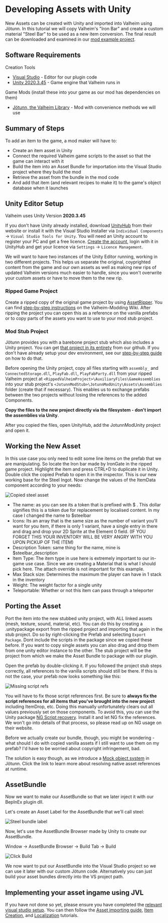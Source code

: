 ﻿# Developing Assets with Unity

New Assets can be created with Unity and imported into Valheim using Jötunn. In this tutorial we will copy Valheim's "Iron Bar" and create a custom material "Steel Bar" to be used as a new item conversion. The final result can be downloaded and examined in our [mod example project](https://github.com/Valheim-Modding/JotunnModExample).

## Software Requirements

Creation Tools
* [Visual Studio](https://visualstudio.microsoft.com/de/downloads/) - Editor for our plugin code
* [Unity 2020.3.45](https://unity3d.com/unity/whats-new/2020.3.45) - Game engine that Valheim runs in

Game Mods (install these into your game as our mod has dependencies on them)
* [Jötunn, the Valheim Library](https://valheim.thunderstore.io/package/ValheimModding/Jotunn/) - Mod with convenience methods we will use

## Summary of Steps

To add an item to the game, a mod maker will have to:
* Create an item asset in Unity
* Connect the required Valheim game scripts to the asset so that the game can interact with it
* Build the item into an Asset Bundle for importation into the Visual Studio project where they build the mod
* Retrieve the asset from the bundle in the mod code
* And add that item (and relevant recipes to make it) to the game's object database when it launches

## Unity Editor Setup

Valheim uses Unity Version **2020.3.45**

If you don't have Unity already installed, download [UnityHub](https://public-cdn.cloud.unity3d.com/hub/prod/UnityHubSetup.exe) from their website or install it with the Visual Studio Installer via `Individual Components` -> `Visual Studio Tools for Unity`. You will need an Unity account to register your PC and get a free licence. [Create the account](https://id.unity.com/account/new), login with it in UnityHub and get your licence via `Settings` -> `Licence Management`.

We will want to have two instances of the Unity Editor running, working in two different projects. This helps us separate the original, coyprighted content from the game and our own assets as well as making new rips of updated Valheim versions much easier to handle, since you won't overwrite your custom assets or have to move them to the new rip.

### Ripped Game Project

Create a ripped copy of the original game project by using [AssetRipper](https://github.com/ds5678/AssetRipper/releases). You can find [step-by-step instructions](https://github.com/Valheim-Modding/Wiki/wiki/Valheim-Unity-Project-Guide) on the Valheim-Modding Wiki. After ripping the project you can open this as a reference on the vanilla prefabs or to copy parts of the assets you want to use to your mod stub project.

### Mod Stub Project

Jötunn provides you with a barebone project stub which also includes a Unity project. You can get [that project in its entirety](https://github.com/Valheim-Modding/JotunnModStub) from our github. If you don't have already setup your dev environment, see our [step-by-step guide](../guides/guide.md) on how to do that.

Before opening the Unity project, copy all files starting with `assembly_` and `ConnectedStorage.dll`, `PlayFab.dll`, `PlayFabParty.dll` from your ripped Valheim project at `<RippedValheimProject>\AuxiliaryFiles\GameAssemblies` into your stub project's `<JotunnModStub>\JotunnModUnity\Assets\Assemblies` folder (create that if necessary). This enables us to exchange prefabs between the two projects without losing the references to the added Components. 

 **Copy the files to the new project directly via the filesystem - don't import the assemblies via Unity**.

After you copied the files, open UnityHub, add the JotunnModUnity project and open it.

## Working the New Asset

In this use case you only need to edit some line items on the prefab that we are manipulating. So locate the Iron bar made by IronGate in the ripped game project. Highlight the item and press CTRL+D to duplicate it in Unity. Double click the copied Prefab to open it in the inspector. This is our new working base for the Steel Ingot. Now change the values of the ItemData component according to your needs:

![Copied steel asset](../images/data/assetCopiedsteel.png)

* The name: as you can see its a token that is prefixed with \$ . This dollar     signifies this is a token due for replacement by localised content. In my case I changed the name to \$steelbar
* Icons: Its an array that is the same size as the number of variant you'll want for you item, if there is only 1 variant, have a single entry in there and drag and drop your 2D Sprite at the Element 0 field. (IF YOU FORGET THIS YOUR INVENTORY WILL BE VERY ANGRY WITH YOU UPON PICKUP OF THE ITEM)
* Description Token: same thing for the name, mine is \$steelbar\_description
* Item Type: The item type in use here is extremely important to our in-game use case. Since we are creating a Material that is what I should pick here. The attach override is not important for this example.
* Max Stack size: Determines the maximum the player can have in 1 stack in the inventory
* Weight: The weight factor for a single unity
* Teleportable: Whether or not this item can pass through a teleporter

## Porting the Asset

Port the item into the new stubbed unity project, with ALL linked assets (mesh, texture, sound, material, etc). You can do this by creating a .unitypackage export from the ripped project and importing that again in the stub project. Do so by right-clicking the Prefab and selecting `Export Package`. Dont include the scripts in the package since we copied these before. If you want to copy single assets you can also drag and drop them from one unity editor instance to the other. The stub project will be the project from which we make the Asset Bundle to package with our plugin.

Open the prefab by double-clicking it. If you followed the project stub steps correctly, all references to the vanilla scripts should still be there. If this is not the case, your prefab now looks something like this:

![Missing script refs](../images/data/cheaty_missingrefs.png)

You will have to fix those script references first. Be sure to **always fix the script references for all items that you've brought into the new project** including ItemDrop, etc. Doing this manually unfortunately clears out all values previously set on those components. To avoid this, you can use the Unity package [NG Script recovery](https://assetstore.unity.com/packages/tools/utilities/ng-missing-script-recovery-102272). Install it and let NG fix the references. We won't go into details of that process, so please read up on NG usage on their website.

Before we actually create our bundle, though, you might be wondering - what should I do with copied vanilla assets if I still want to use them on my prefab? I'd have to be worried about copyright infringement, bad.

The solution is easy though, as we introduce a [Mock object system](asset-mocking.md) in Jötunn. Click the link to learn more about resolving native asset references at runtime.


## AssetBundle

Now we want to make our AssetBundle so that we later inject it with our BepInEx plugin dll.

Let's create an Asset Label for the AssetBundle that we'll call steel:

![Steel bundle label](../images/data/assetBundleLabel.png)

Now, let's use the AssetBundle Browser made by Unity to create our AssetBundle.

Window -\> AssetBundle Browser -\> Build Tab -\> Build

![Click Build](../images/data/assetBundleBuild.png)

We now want to put our AssetBundle into the Visual Studio project so we can use it later with our custom Jötunn code. Alternatively you can just build your asset bundles directly into the VS project path.

## Implementing your asset ingame using JVL

If you have not done so yet, please ensure you have completed the [relevant visual studio setup](../guides/guide.md).
You can then follow the [Asset importing guide](asset-loading.md), [Item Creation](items.md), and [Localization](localization.md) tutorials.
